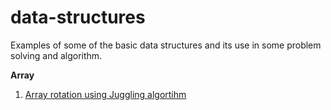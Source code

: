 # data-structures
Examples of some of the basic data structures and its use in some problem solving and algorithm.


**Array**

1. [Array rotation using Juggling algortihm](https://github.com/kariyenas/data-structures/blob/master/array/array_rotation/juggling_algorithm.cpp)
